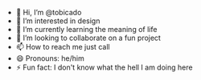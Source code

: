 - 👋 Hi, I’m @tobicado
- 👀 I’m interested in design
- 🌱 I’m currently learning the meaning of life
- 💞️ I’m looking to collaborate on a fun project
- 📫 How to reach me just call
- 😄 Pronouns: he/him
- ⚡ Fun fact: I don't know what the hell I am doing here

<!---
tobicado/tobicado is a ✨ special ✨ repository because its `README.md` (this file) appears on your GitHub profile.
You can click the Preview link to take a look at your changes.
--->
